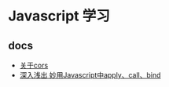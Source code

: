 # Javascript 学习

## docs
* [关于cors](docs/关于cors.md)
* [深入浅出 妙用Javascript中apply、call、bind](https://www.cnblogs.com/coco1s/p/4833199.html)




